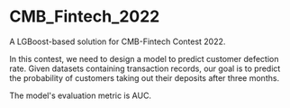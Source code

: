 # CMB_Fintech_2022
A LGBoost-based solution for CMB-Fintech Contest 2022.

In this contest, we need to design a model to predict customer defection rate. Given datasets containing transaction records, our goal is to predict the probability of customers taking out their deposits after three months.

The model's evaluation metric is AUC.
